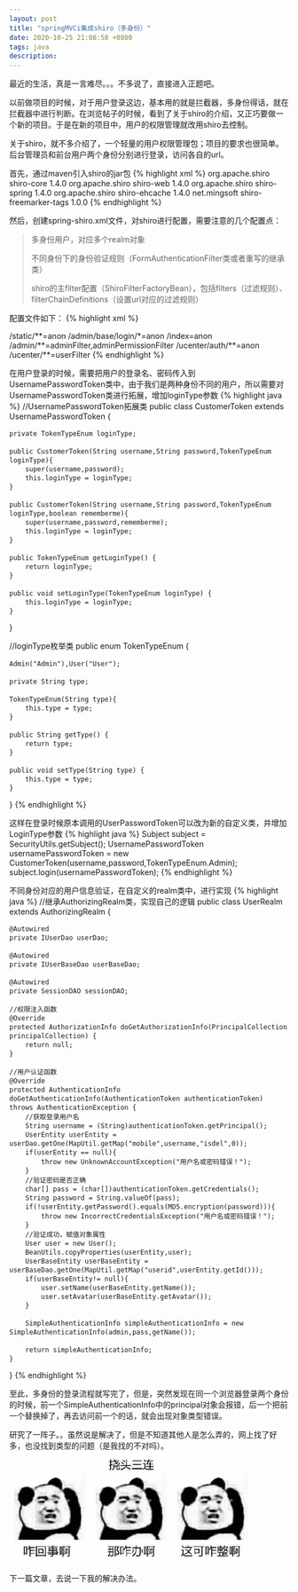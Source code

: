 ```yaml
---
layout: post
title: "springMVCi集成shiro（多身份）"
date: 2020-10-25 21:08:58 +0800
tags: java
description: 
---
```


最近的生活，真是一言难尽。。。不多说了，直接进入正题吧。

以前做项目的时候，对于用户登录这边，基本用的就是拦截器，多身份得话，就在拦截器中进行判断。在浏览帖子的时候，看到了关于shiro的介绍，又正巧要做一个新的项目。于是在新的项目中，用户的权限管理就改用shiro去控制。

关于shiro，就不多介绍了，一个轻量的用户权限管理包；项目的要求也很简单。后台管理员和前台用户两个身份分别进行登录，访问各自的url。

首先，通过maven引入shiro的jar包
{% highlight xml %}
<dependency>
    <groupId>org.apache.shiro</groupId>
    <artifactId>shiro-core</artifactId>
	<version>1.4.0</version>
</dependency>
<dependency>
    <groupId>org.apache.shiro</groupId>
    <artifactId>shiro-web</artifactId>
    <version>1.4.0</version>
</dependency>
<dependency>
    <groupId>org.apache.shiro</groupId>
    <artifactId>shiro-spring</artifactId>
    <version>1.4.0</version>
</dependency>
<dependency>
    <groupId>org.apache.shiro</groupId>
    <artifactId>shiro-ehcache</artifactId>
    <version>1.4.0</version>
</dependency>
<dependency>
    <groupId>net.mingsoft</groupId>
    <artifactId>shiro-freemarker-tags</artifactId>
    <version>1.0.0</version>
</dependency>
{% endhighlight %}

然后，创建spring-shiro.xml文件，对shiro进行配置，需要注意的几个配置点：

> 多身份用户，对应多个realm对象
>
> 不同身份下的身份验证规则（FormAuthenticationFilter类或者重写的继承类）
>
> shiro的主filter配置（ShiroFilterFactoryBean），包括filters（过滤规则）、filterChainDefinitions（设置url对应的过滤规则）

配置文件如下：
{% highlight xml %}
<!-- 配置filter -->
<bean id="shiroFilter" class="org.apache.shiro.spring.web.ShiroFilterFactoryBean">
    <property name="securityManager" ref="securityManager"></property>
    <property name="filters">
        <map>
            <entry key="adminFilter" value-ref="AdminFilter"></entry>
            <entry key="userFilter" value-ref="UserFilter"></entry>
            <entry key="adminPermissionFilter" value-ref="AdminPermissionFilter"></entry>
        </map>
    </property>
    <property name="filterChainDefinitions">
        <value>
            /static/**=anon
            /admin/base/login/*=anon
            /index=anon
            /admin/**=adminFilter,adminPermissionFilter
            /ucenter/auth/**=anon
            /ucenter/**=userFilter
        </value>
    </property>
</bean>

<!-- 配置securityManager -->
<bean id="securityManager" class="org.apache.shiro.web.mgt.DefaultWebSecurityManager">
    <!-- 引入ModularRealmAuthenticator类 -->
    <property name="authenticator" ref="CustomerModularRealmAuthenticator"></property>
    <!-- 配置多个realm对象 -->
    <property name="realms">
        <list>
            <ref bean="AdminRealm"></ref>
            <ref bean="TeacherRealm"></ref>
            <ref bean="UserRealm"></ref>
        </list>
    </property>
</bean>
<!-- 自定义realm -->
<!-- 后台对象realm -->
<bean id="AdminRealm" class="com.bc.core.shiro.realm.AdminRealm"></bean>
<!-- 教师端realm -->
<bean id="TeacherRealm" class="com.bc.core.shiro.realm.TeacherRealm"></bean>
<bean id="UserRealm" class="com.bc.core.shiro.realm.UserRealm"></bean>

<!-- 配置filter对应的登陆页面 -->
<bean id="AdminFilter" class="org.apache.shiro.web.filter.authc.FormAuthenticationFilter">
    <property name="loginUrl" value="/admin/base/login/index"></property>
</bean>
<bean id="UserFilter" class="org.apache.shiro.web.filter.authc.FormAuthenticationFilter">
    <property name="loginUrl" value="/ucenter/auth/login"></property>
</bean>

<!-- 自定义后台权限验证filter -->
<bean id="AdminPermissionFilter" class="com.bc.core.shiro.authz.AdminPermissionFilter">
    <property name="loginUrl" value="/admin/base/login/index"></property>
    <property name="unauthorizedUrl" value="/admin/main/error/authz"></property>
</bean>

<!-- 自定义ModularRealmAuthenticator类，选则当前要使用的realm -->
<bean id="CustomerModularRealmAuthenticator" class="com.bc.core.shiro.authc.CustomerRealmAuthenticator">
    <property name="authenticationStrategy">
        <!-- 配置认证策略，只要有一个Realm认证成功即可，并且返回所有认证成功信息 -->
        <bean class="org.apache.shiro.authc.pam.AtLeastOneSuccessfulStrategy"></bean>
    </property>
</bean>
<!-- 配置 Bean 后置处理器: 会自动的调用和 Spring 整合后各个组件的生命周期方法. -->
<bean id="lifecycleBeanPostProcessor" class="org.apache.shiro.spring.LifecycleBeanPostProcessor"/>
{% endhighlight %}

在用户登录的时候，需要把用户的登录名、密码传入到UsernamePasswordToken类中，由于我们是两种身份不同的用户，所以需要对UsernamePasswordToken类进行拓展，增加loginType参数
{% highlight java %}
//UsernamePasswordToken拓展类
public class CustomerToken extends UsernamePasswordToken {

    private TokenTypeEnum loginType;

    public CustomerToken(String username,String password,TokenTypeEnum loginType){
        super(username,password);
        this.loginType = loginType;
    }

    public CustomerToken(String username,String password,TokenTypeEnum loginType,boolean rememberme){
        super(username,password,rememberme);
        this.loginType = loginType;
    }

    public TokenTypeEnum getLoginType() {
        return loginType;
    }

    public void setLoginType(TokenTypeEnum loginType) {
        this.loginType = loginType;
    }

}

//loginType枚举类
public enum TokenTypeEnum {

    Admin("Admin"),User("User");

    private String type;

    TokenTypeEnum(String type){
        this.type = type;
    }

    public String getType() {
        return type;
    }

    public void setType(String type) {
        this.type = type;
    }

}
{% endhighlight %}

这样在登录时候原本调用的UserPasswordToken可以改为新的自定义类，并增加LoginType参数
{% highlight java %}
Subject subject = SecurityUtils.getSubject();
UsernamePasswordToken usernamePasswordToken = new CustomerToken(username,password,TokenTypeEnum.Admin);
subject.login(usernamePasswordToken);
{% endhighlight %}

不同身份对应的用户信息验证，在自定义的realm类中，进行实现
{% highlight java %}
//继承AuthorizingRealm类，实现自己的逻辑
public class UserRealm extends AuthorizingRealm {

    @Autowired
    private IUserDao userDao;

    @Autowired
    private IUserBaseDao userBaseDao;

    @Autowired
    private SessionDAO sessionDAO;

    //权限注入函数
    @Override
    protected AuthorizationInfo doGetAuthorizationInfo(PrincipalCollection principalCollection) {
        return null;
    }

    //用户认证函数
    @Override
    protected AuthenticationInfo doGetAuthenticationInfo(AuthenticationToken authenticationToken) throws AuthenticationException {
        //获取登录用户名
        String username = (String)authenticationToken.getPrincipal();
        UserEntity userEntity = userDao.getOne(MapUtil.getMap("mobile",username,"isdel",0));
        if(userEntity == null){
            throw new UnknownAccountException("用户名或密码错误！");
        }
        //验证密码是否正确
        char[] pass = (char[])authenticationToken.getCredentials();
        String password = String.valueOf(pass);
        if(!userEntity.getPassword().equals(MD5.encryption(password))){
            throw new IncorrectCredentialsException("用户名或密码错误！");
        }
        //验证成功，赋值对象属性
        User user = new User();
        BeanUtils.copyProperties(userEntity,user);
        UserBaseEntity userBaseEntity = userBaseDao.getOne(MapUtil.getMap("userid",userEntity.getId()));
        if(userBaseEntity!= null){
            user.setName(userBaseEntity.getName());
            user.setAvatar(userBaseEntity.getAvatar());
        }

        SimpleAuthenticationInfo simpleAuthenticationInfo = new SimpleAuthenticationInfo(admin,pass,getName());

        return simpleAuthenticationInfo;
    }
}
{% endhighlight %}

至此，多身份的登录流程就写完了，但是，突然发现在同一个浏览器登录两个身份的时候，前一个SimpleAuthenticationInfo中的principal对象会报错，后一个把前一个替换掉了，再去访问前一个的话，就会出现对象类型错误。

研究了一阵子。。虽然说是解决了，但是不知道其他人是怎么弄的，网上找了好多，也没找到类型的问题（是我找的不对吗）。
![](/images/2020-10-26-1.jpg)

下一篇文章，去说一下我的解决办法。